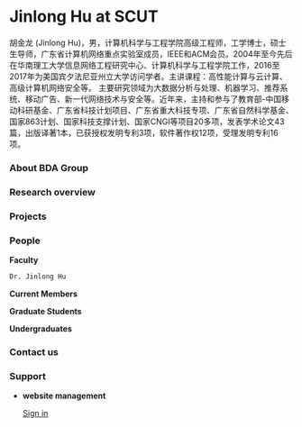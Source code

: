 
# Jinlong Hu at SCUT
  
胡金龙 (Jinlong Hu)，男，计算机科学与工程学院高级工程师，工学博士，硕士生导师，广东省计算机网络重点实验室成员，IEEE和ACM会员。2004年至今先后在华南理工大学信息网络工程研究中心、计算机科学与工程学院工作，2016至2017年为美国宾夕法尼亚州立大学访问学者。主讲课程：高性能计算与云计算、高级计算机网络安全等。
主要研究领域为大数据分析与处理、机器学习、推荐系统、移动广告、新一代网络技术与安全等。近年来，主持和参与了教育部-中国移动科研基金、广东省科技计划项目、广东省重大科技专项、广东省自然科学基金、国家863计划、国家科技支撑计划、国家CNGI等项目20多项，发表学术论文43篇，出版译著1本，已获授权发明专利3项，软件著作权12项，受理发明专利16项。


### About BDA Group

### Research overview

### Projects

### People
**Faculty**

```markdown
Dr. Jinlong Hu
```


**Current Members**

**Graduate Students**  


**Undergraduates**

### Contact us


### Support 
- **website management**

  [Sign in](https://github.com/largeapp/largeapp.github.io/edit/master/index.md)



